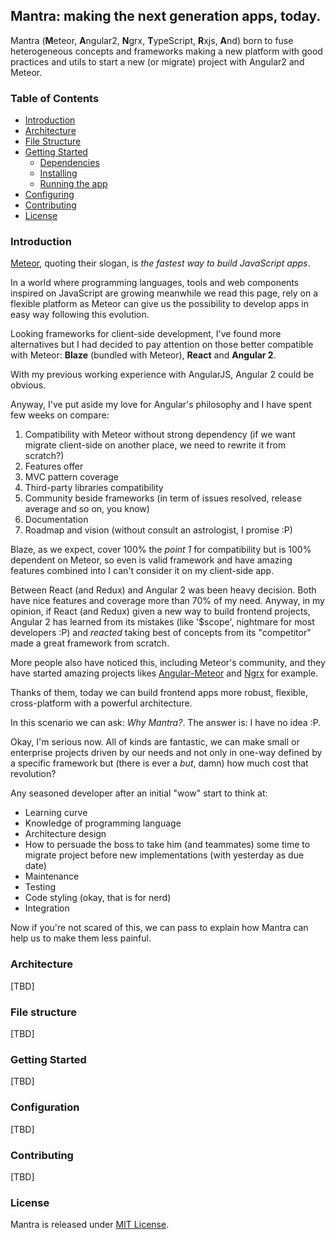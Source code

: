 ## Mantra: making the next generation apps, today.

Mantra (**M**eteor, **A**ngular2, **N**grx, **T**ypeScript, **R**xjs, **A**nd) born to fuse heterogeneous concepts and frameworks making a new platform with good practices and utils to start a new
 (or migrate) project with Angular2 and Meteor.
 
### Table of Contents
- [Introduction](#introduction)
- [Architecture](#architecture)
- [File Structure](#file-structure)
- [Getting Started](#getting-started)
    - [Dependencies](#dependencies)
    - [Installing](#installing)
    - [Running the app](#running-the-app)
- [Configuring](#configuring)
- [Contributing](#contributing)
- [License](#license)

### Introduction

[Meteor](http://www.meteor.com), quoting their slogan, is *the fastest way to build JavaScript apps*.

In a world where programming languages, tools and web components inspired on JavaScript are growing meanwhile we read this page, rely on a flexible platform as Meteor can give us the possibility to
 develop apps in easy way following this evolution.

Looking frameworks for client-side development, I've found more alternatives but I had decided to pay attention on those better compatible with Meteor: **Blaze** (bundled with Meteor), **React** 
and **Angular 2**.

With my previous working experience with AngularJS, Angular 2 could be obvious.

Anyway, I've put aside my love for Angular's philosophy and I have spent few weeks on compare:
1. Compatibility with Meteor without strong dependency (if we want migrate client-side on another place, we need to rewrite it from scratch?)
2. Features offer
3. MVC pattern coverage
4. Third-party libraries compatibility
5. Community beside frameworks (in term of issues resolved, release average and so on, you know)
6. Documentation
7. Roadmap and vision (without consult an astrologist, I promise :P)

Blaze, as we expect, cover 100% the _point 1_ for compatibility but is 100% dependent on Meteor, so even is valid framework and have amazing features combined into I can't consider it on my 
client-side app.

Between React (and Redux) and Angular 2 was been heavy decision. Both have nice features and coverage more than 70% of my need.
Anyway, in my opinion, if React (and Redux) given a new way to build frontend projects, Angular 2 has learned from its mistakes (like '$scope', nightmare for most developers :P) and *reacted*
 taking best of concepts from its "competitor" made a great framework from scratch.

More people also have noticed this, including Meteor's community, and they have started amazing projects likes [Angular-Meteor](https://www.angular-meteor.com/) and [Ngrx](https://github.com/ngrx) 
for example.

Thanks of them, today we can build frontend apps more robust, flexible, cross-platform with a powerful architecture. 

In this scenario we can ask: *Why Mantra?*. The answer is: I have no idea :P.

Okay, I'm serious now. All of kinds are fantastic, we can make small or enterprise projects driven by our needs and not only in one-way defined by a specific framework but (there is ever a *but*, 
damn) how much cost that revolution?
  
Any seasoned developer after an initial "wow" start to think at:
- Learning curve
- Knowledge of programming language 
- Architecture design
- How to persuade the boss to take him (and teammates) some time to migrate project before new implementations (with yesterday as due date) 
- Maintenance
- Testing
- Code styling (okay, that is for nerd)
- Integration  

Now if you're not scared of this, we can pass to explain how Mantra can help us to make them less painful.

### Architecture

[TBD]

### File structure

[TBD]

### Getting Started
[TBD]

### Configuration
[TBD]

### Contributing
[TBD]

### License

Mantra is released under [MIT License](LICENSE).

